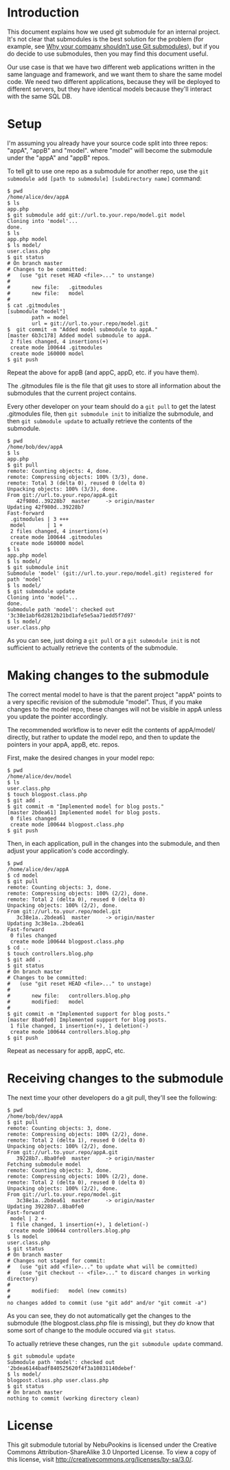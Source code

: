 Introduction
============

This document explains how we used git submodule for an internal project. It's
not clear that submodules is the best solution for the problem (for example, see
[Why your company shouldn’t use Git submodules](http://codingkilledthecat.wordpress.com/2012/04/28/why-your-company-shouldnt-use-git-submodules/)),
but if you do decide to use submodules, then you may find this document useful.

Our use case is that we have two different web applications written in the same
language and framework, and we want them to share the same model code. We need
two different applications, because they will be deployed to different servers,
but they have identical models because they'll interact with the same SQL DB.

Setup
=====

I'm assuming you already have your source code split into three repos: "appA",
"appB" and "model". where "model" will become the submodule under the "appA" and
"appB" repos.

To tell git to use one repo as a submodule for another repo, use the
`git submodule add [path to submodule] [subdirectory name]` command:

    $ pwd
    /home/alice/dev/appA
    $ ls
    app.php
    $ git submodule add git://url.to.your.repo/model.git model
    Cloning into 'model'...
    done.
    $ ls
    app.php model
    $ ls model/
    user.class.php
    $ git status
    # On branch master
    # Changes to be committed:
    #   (use "git reset HEAD <file>..." to unstange)
    #
    #       new file:   .gitmodules
    #       new file:   model
    #
    $ cat .gitmodules
    [submodule "model"]
            path = model
            url = git://url.to.your.repo/model.git
    $  git commit -m "Added model submodule to appA."
    [master 6b3c178] Added model submodule to appA.
     2 files changed, 4 insertions(+)
     create mode 100644 .gitmodules
     create mode 160000 model
    $ git push

Repeat the above for appB (and appC, appD, etc. if you have them).

The .gitmodules file is the file that git uses to store all information about
the submodules that the current project contains.

Every other developer on your team should do a `git pull` to get the latest
.gitmodules file, then `git submodule init` to initialize the submodule, and
then `git submodule update` to actually retrieve the contents of the submodule.

    $ pwd
    /home/bob/dev/appA
    $ ls
    app.php
    $ git pull
    remote: Counting objects: 4, done.
    remote: Compressing objects: 100% (3/3), done.
    remote: Total 3 (delta 0), reused 0 (delta 0)
    Unpacking objects: 100% (3/3), done.
    From git://url.to.your.repo/appA.git
       42f980d..39228b7  master     -> origin/master
    Updating 42f980d..39228b7
    Fast-forward
     .gitmodules | 3 +++
     model       | 1 +
     2 files changed, 4 insertions(+)
     create mode 100644 .gitmodules
     create mode 160000 model
    $ ls
    app.php model
    $ ls model/
    $ git submodule init
    Submodule 'model' (git://url.to.your.repo/model.git) registered for path 'model'
    $ ls model/
    $ git submodule update
    Cloning into 'model'...
    done.
    Submodule path 'model': checked out '3c38e1abf6d2812b21bd1afe5e5aa71edd5f7d97'
    $ ls model/
    user.class.php

As you can see, just doing a `git pull` or a `git submodule init` is not
sufficient to actually retrieve the contents of the submodule.

Making changes to the submodule
===============================

The correct mental model to have is that the parent project "appA" points to a
very specific revision of the submodule "model". Thus, if you make changes to
the model repo, these changes will not be visible in appA unless you update the
pointer accordingly.

The recommended workflow is to never edit the contents of appA/model/ directly,
but rather to update the model repo, and then to update the pointers in your
appA, appB, etc. repos.

First, make the desired changes in your model repo:

    $ pwd
    /home/alice/dev/model
    $ ls
    user.class.php
    $ touch blogpost.class.php
    $ git add .
    $ git commit -m "Implemented model for blog posts."
    [master 2bdea61] Implemented model for blog posts.
     0 files changed
     create mode 100644 blogpost.class.php
    $ git push

Then, in each application, pull in the changes into the submodule, and then
adjust your application's code accordingly.

    $ pwd
    /home/alice/dev/appA
    $ cd model
    $ git pull
    remote: Counting objects: 3, done.
    remote: Compressing objects: 100% (2/2), done.
    remote: Total 2 (delta 0), reused 0 (delta 0)
    Unpacking objects: 100% (2/2), done.
    From git://url.to.your.repo/model.git
       3c38e1a..2bdea61  master     -> origin/master
    Updating 3c38e1a..2bdea61
    Fast-forward
     0 files changed
     create mode 100644 blogpost.class.php
    $ cd ..
    $ touch controllers.blog.php
    $ git add .
    $ git status
    # On branch master
    # Changes to be committed:
    #   (use "git reset HEAD <file>..." to unstage)
    #
    #       new file:   controllers.blog.php
    #       modified:   model
    #
    $ git commit -m "Implemented support for blog posts."
    [master 8ba0fe0] Implemented support for blog posts.
     1 file changed, 1 insertion(+), 1 deletion(-)
     create mode 100644 controllers.blog.php
    $ git push

Repeat as necessary for appB, appC, etc.

Receiving changes to the submodule
==================================

The next time your other developers do a git pull, they'll see the following:

    $ pwd
    /home/bob/dev/appA
    $ git pull
    remote: Counting objects: 3, done.
    remote: Compressing objects: 100% (2/2), done.
    remote: Total 2 (delta 1), reused 0 (delta 0)
    Unpacking objects: 100% (2/2), done.
    From git://url.to.your.repo/appA.git
       39228b7..8ba0fe0  master     -> origin/master
    Fetching submodule model
    remote: Counting objects: 3, done.
    remote: Compressing objects: 100% (2/2), done.
    remote: Total 2 (delta 0), reused 0 (delta 0)
    Unpacking objects: 100% (2/2), done.
    From git://url.to.your.repo/model.git
       3c38e1a..2bdea61  master     -> origin/master
    Updating 39228b7..8ba0fe0
    Fast-forward
     model | 2 +-
     1 file changed, 1 insertion(+), 1 deletion(-)
     create mode 100644 controllers.blog.php
    $ ls model
    user.class.php
    $ git status
    # On branch master
    # Changes not staged for commit:
    #   (use "git add <file>..." to update what will be committed)
    #   (use "git checkout -- <file>..." to discard changes in working directory)
    #
    #       modified:   model (new commits)
    #
    no changes added to commit (use "git add" and/or "git commit -a")

As you can see, they do not automatically get the changes to the submodule (the
blogpost.class.php file is missing), but they *do* know that some sort of change
to the module occured via `git status`.

To actually retrieve these changes, run the `git submodule update` command.

    $ git submodule update
    Submodule path 'model': checked out '2bdea6144badf840525620f4f3a10831140debef'
    $ ls model/
    blogpost.class.php user.class.php
    $ git status
    # On branch master
    nothing to commit (working directory clean)

License
=======
This git submodule tutorial by NebuPookins is licensed under the Creative
Commons Attribution-ShareAlike 3.0 Unported License. To view a copy of this
license, visit http://creativecommons.org/licenses/by-sa/3.0/.
